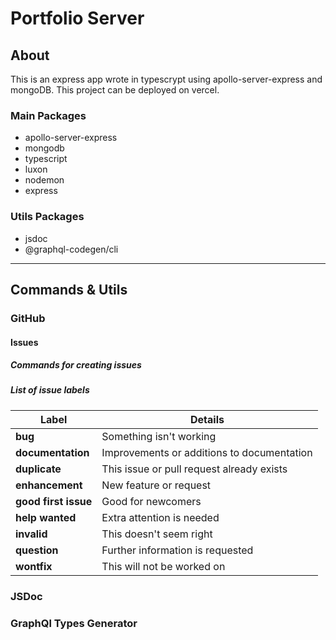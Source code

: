 # **Portfolio Server**

## **About**

This is an express app wrote in typescrypt using apollo-server-express and mongoDB.
This project can be deployed on vercel.

### **Main Packages**

- apollo-server-express
- mongodb
- typescript
- luxon
- nodemon
- express

### **Utils Packages**

- jsdoc
- @graphql-codegen/cli

___

## **Commands & Utils**

### **GitHub**

#### **Issues**

##### Commands for creating issues

##### List of issue labels

|Label|Details|
|----|------------|     
|**bug**|Something isn't working|
|**documentation**|Improvements or additions to documentation|
|**duplicate**|This issue or pull request already exists|
|**enhancement**|New feature or request|
|**good first issue**|Good for newcomers|
|**help wanted**|Extra attention is needed|
|**invalid**|This doesn't seem right|
|**question**|Further information is requested|
|**wontfix**|This will not be worked on|

### **JSDoc**

### **GraphQl Types Generator**